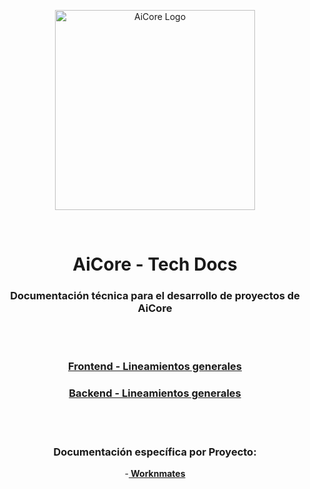 <p align="center">
  <a href="https://aicore.com.ar/" target="blank">
    <img src="https://aicore.com.ar/wp-content/uploads/2021/05/cropped-Logo-Aicore.png" width="320" alt="AiCore Logo" />
  </a>
</p>

<br />

<div align="center">

# **AiCore - Tech Docs**

### Documentación técnica para el desarrollo de proyectos de **AiCore**

</div>

<br />
<br />

<div align="center">

### [**Frontend - Lineamientos generales**](https://github.com/AI-CORE-dev/tech-docs/tree/master/Frontend)

### [**Backend - Lineamientos generales**](https://github.com/AI-CORE-dev/tech-docs/tree/master/Backend)

<br />
<br />

### **Documentación específica por Proyecto:**
-**[ Worknmates](https://github.com/AI-CORE-dev/tech-docs/tree/master/Projects/Worknmates)**

</div>
